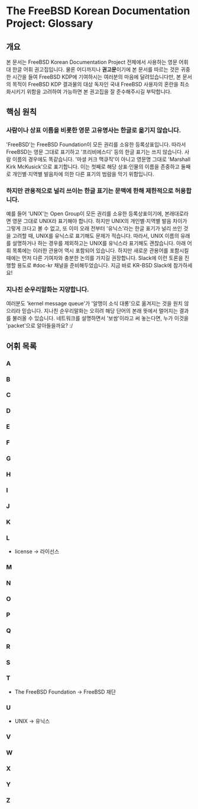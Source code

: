 # The FreeBSD Korean Documentation Project: Glossary
## 개요
본 문서는 FreeBSD Korean Documentation Project 전체에서 사용하는 영문 어휘 대
한글 어휘 권고집입니다. 물론 어디까지나 **권고문**이기에 본 문서를 따르는 것은
귀중한 시간을 들여 FreeBSD KDP에 기여하시는 여러분의 마음에 달려있습니다만, 본
문서의 목적이 FreeBSD KDP 결과물의 대상 독자인 국내 FreeBSD 사용자의 혼란을
최소화시키기 위함을 고려하여 가능하면 본 권고집을 잘 준수해주시길 부탁합니다.


## 핵심 원칙
### 사람이나 상표 이름을 비롯한 영문 고유명사는 한글로 옮기지 않습니다.
'FreeBSD'는 FreeBSD Foundation이 모든 권리를 소유한 등록상표입니다. 따라서
FreeBSD는 영문 그대로 표기하고 '프리비에스디' 등의 한글 표기는 쓰지 않습니다.
사람 이름의 경우에도 똑같습니다. '마셜 커크 맥큐직'이 아니고 영문명 그대로
'Marshall Kirk McKusick'으로 표기합니다. 이는 첫째로 해당 상표·인물의 이름을
존중하고 둘째로 개인별·지역별 발음차에 의한 다른 표기의 범람을 막기 위함입니다.

### 하지만 관용적으로 널리 쓰이는 한글 표기는 문맥에 한해 제한적으로 허용합니다.
예를 들어 'UNIX'는 Open Group이 모든 권리를 소유한 등록상표이기에, 본래대로라면
영문 그대로 UNIX라 표기해야 합니다. 하지만 UNIX의 개인별·지역별 발음 차이가
그렇게 크다고 볼 수 없고, 또 이미 오래 전부터 '유닉스'라는 한글 표기가 널리 쓰인
것을 고려할 때, UNIX를 유닉스로 표기해도 문제가 적습니다. 따라서, UNIX 이름의
유래를 설명하거나 하는 경우를 제외하고는 UNIX를 유닉스라 표기해도 괜찮습니다.
아래 어휘 목록에는 이러한 관용어 역시 포함되어 있습니다. 하지만 새로운 관용어를
포함시킬 때에는 먼저 다른 기여자와 충분한 논의를 가지길 권장합니다. Slack에 이런
토론을 진행할 용도로 #doc-kr 채널을 준비해두었습니다. 지금 바로 KR-BSD Slack에
참가하세요!

### 지나친 순우리말화는 지양합니다.
여러분도 'kernel message queue'가 '알맹이 소식 대롱'으로 옮겨지는 것을 원치
않으리라 믿습니다. 지나친 순우리말화는 오히려 해당 단어의 본래 뜻에서 멀어지는
결과를 불러올 수 있습니다. 네트워크를 설명하면서 '보쌈'이라고 써 놓는다면, 누가
이것을 'packet'으로 알아들을까요? :/


## 어휘 목록
### A
### B
### C
### D
### E
### F
### G
### H
### I
### J
### K
### L
* license -> 라이선스

### M
### N
### O
### P
### Q
### R
### S
### T
* The FreeBSD Foundation -> FreeBSD 재단

### U
* UNIX -> 유닉스

### V
### W
### X
### Y
### Z
